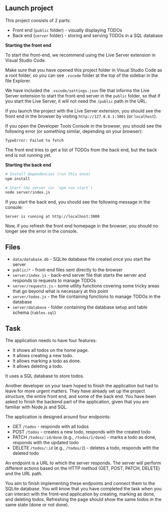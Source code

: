 ## Launch project

This project consists of 2 parts:

- Front end (`public` folder) - visually displaying TODOs
- Back end (`server` folder) - storing and serving TODOs in a SQL database

**Starting the front end**

To start the front-end, we recommend using the Live Server extension in Visual Studio Code.

Make sure that you have opened this project folder in Visual Studio Code as a root folder, so you can see `.vscode` folder at the top of the sidebar in the file Explorer.

We have included the `.vscode/settings.json` file that informs the Live Server extension to start the front-end server in the `public` folder, so that if you start the Live Server, it will not need the `/public` path in the URL.

If you launch the project with the Live Server extension, you should see the front end in the browser by visiting `http://127.0.0.1:3001` (or `localhost`).

If you open the Developer Tools Console in the browser, you should see the following error (or something similar, depending on your browser):

```
TypeError: Failed to fetch
```

The front end tries to get a list of TODOs from the back end, but the back end is not running yet.

**Starting the back end**

```bash
# Install dependencies (run this once)
npm install

# Start the server (or `npm run start`)
node server/index.js
```

If you start the back end, you should see the following message in the console:

```
Server is running at http://localhost:3000
```

Now, if you refresh the front end homepage in the browser, you should no longer see the error in the console.

## Files

- `data/database.db` - SQLite database file created once you start the server
- `public/*` - front-end files sent directly to the browser
- `server/index.js` - back-end server file that starts the server and responds to requests to manage TODOs
- `server/requests.js` - some utility functions covering some tricky areas that go beyond what is necessary at this point
- `server/todos.js` - the file containing functions to manage TODOs in the database
- `server/database` - folder containing the database setup and table schema (`tables.sql`)

## Task

The application needs to have four features:

- It shows all todos on the home page.
- It allows creating a new todo.
- It allows marking a todo as done.
- It allows deleting a todo.

It uses a SQL database to store todos.

Another developer on your team hoped to finish the application but had to leave for more urgent matters. They have already set up the project structure, the entire front end, and some of the back end. You have been asked to finish the backend part of the application, given that you are familiar with Node.js and SQL.

The application is designed around four endpoints:

- GET `/todos` - responds with all todos
- POST `/todos` - creates a new todo, responds with the created todo
- PATCH `/todos/:id/done` (e.g., `/todos/1/done`) - marks a todo as done, responds with the updated todo
- DELETE `/todos/:id` (e.g., `/todos/2`) - deletes a todo, responds with the deleted todo

An endpoint is a URL to which the server responds. The server will perform different actions based on the HTTP method (GET, POST, PATCH, DELETE) and the URL path.

You aim to finish implementing these endpoints and connect them to the SQLite database. You will know that you have completed the task when you can interact with the front-end application by creating, marking as done, and deleting todos. Refreshing the page should show the same todos in the same state (done or not done).
